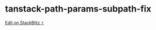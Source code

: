 # tanstack-path-params-subpath-fix

[Edit on StackBlitz ⚡️](https://stackblitz.com/edit/vitejs-vite-h335s7)